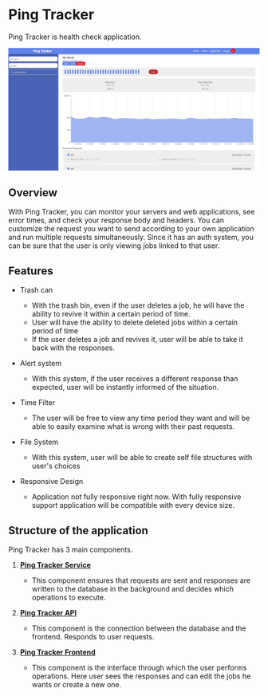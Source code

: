 # Ping Tracker

Ping Tracker is health check application.

![dashboard](./readmeAssets/dashboard.jpg)

## Overview

With Ping Tracker, you can monitor your servers and web applications, see error times, and check your response body and headers. You can customize the request you want to send according to your own application and run multiple requests simultaneously. Since it has an auth system, you can be sure that the user is only viewing jobs linked to that user.

## Features

- Trash can

  - With the trash bin, even if the user deletes a job, he will have the ability to revive it within a certain period of time.
  - User will have the ability to delete deleted jobs within a certain period of time
  - If the user deletes a job and revives it, user will be able to take it back with the responses.

- Alert system

  - With this system, if the user receives a different response than expected, user will be instantly informed of the situation.

- Time Filter

  - The user will be free to view any time period they want and will be able to easily examine what is wrong with their past requests.

- File System

  - With this system, user will be able to create self file structures with user's choices

- Responsive Design
  - Application not fully responsive right now. With fully responsive support application will be compatible with every device size.

## Structure of the application

Ping Tracker has 3 main components.

1. [**Ping Tracker Service**](https://github.com/emrecanterzi/ping-tracker-service)
   - This component ensures that requests are sent and responses are written to the database in the background and decides which operations to execute.
2. [**Ping Tracker API**](https://github.com/emrecanterzi/ping-tracker-api)

   - This component is the connection between the database and the frontend. Responds to user requests.

3. [**Ping Tracker Frontend**](https://github.com/emrecanterzi/ping-tracker-frontend)
   - This component is the interface through which the user performs operations. Here user sees the responses and can edit the jobs he wants or create a new one.
